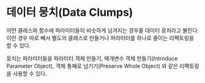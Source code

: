 # 데이터 뭉치(Data Clumps)
어떤 클래스와 함수에 파라미터들이 비슷하게 넘겨지는 경우를 데이터 뭉치라고 불린다.
이런 경우 따로 빼서 별도의 클래스로 만들거나 파라미터를 하나로 줄이는 리팩토링을 할 수 있다.

뭉치는 파라미터들을 파라미터 객체 만들기, 매개변수 객체 만들기(Introduce Parameter Object),
객체 통째로 넘기기(Preserve Whole Object) 와 같은 리팩토링을 사용할 수 있다.